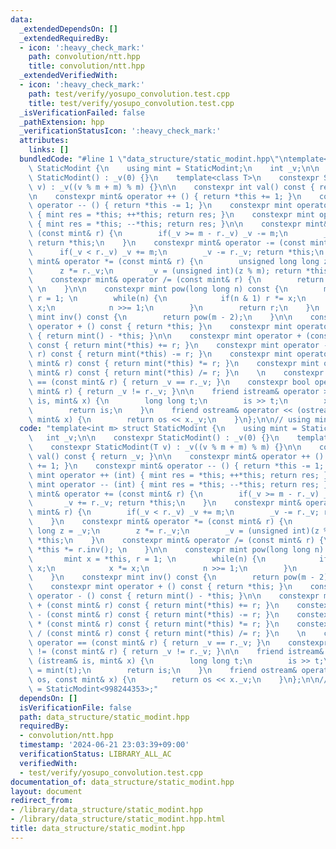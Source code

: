 ```yaml
---
data:
  _extendedDependsOn: []
  _extendedRequiredBy:
  - icon: ':heavy_check_mark:'
    path: convolution/ntt.hpp
    title: convolution/ntt.hpp
  _extendedVerifiedWith:
  - icon: ':heavy_check_mark:'
    path: test/verify/yosupo_convolution.test.cpp
    title: test/verify/yosupo_convolution.test.cpp
  _isVerificationFailed: false
  _pathExtension: hpp
  _verificationStatusIcon: ':heavy_check_mark:'
  attributes:
    links: []
  bundledCode: "#line 1 \"data_structure/static_modint.hpp\"\ntemplate<int m> struct\
    \ StaticModint {\n    using mint = StaticModint;\n    int _v;\n\n    constexpr\
    \ StaticModint() : _v(0) {}\n    template<class T>\n    constexpr StaticModint(T\
    \ v) : _v((v % m + m) % m) {}\n\n    constexpr int val() const { return _v; }\n\
    \n    constexpr mint& operator ++ () { return *this += 1; }\n    constexpr mint&\
    \ operator -- () { return *this -= 1; }\n    constexpr mint operator ++ (int)\
    \ { mint res = *this; ++*this; return res; }\n    constexpr mint operator -- (int)\
    \ { mint res = *this; --*this; return res; }\n\n    constexpr mint& operator +=\
    \ (const mint& r) {\n        if(_v >= m - r._v) _v -= m;\n        _v += r._v;\
    \ return *this;\n    }\n    constexpr mint& operator -= (const mint& r) {\n  \
    \      if(_v < r._v) _v += m;\n        _v -= r._v; return *this;\n    }\n    constexpr\
    \ mint& operator *= (const mint& r) {\n        unsigned long long z = _v;\n  \
    \      z *= r._v;\n        _v = (unsigned int)(z % m); return *this;\n    }\n\
    \    constexpr mint& operator /= (const mint& r) {\n        return *this *= r.inv();\
    \ \n    }\n\n    constexpr mint pow(long long n) const {\n        mint x = *this,\
    \ r = 1; \n        while(n) {\n            if(n & 1) r *= x;\n            x *=\
    \ x;\n            n >>= 1;\n        }\n        return r;\n    }\n    constexpr\
    \ mint inv() const {\n        return pow(m - 2);\n    }\n\n    constexpr mint\
    \ operator + () const { return *this; }\n    constexpr mint operator - () const\
    \ { return mint() - *this; }\n\n    constexpr mint operator + (const mint& r)\
    \ const { return mint(*this) += r; }\n    constexpr mint operator - (const mint&\
    \ r) const { return mint(*this) -= r; }\n    constexpr mint operator * (const\
    \ mint& r) const { return mint(*this) *= r; }\n    constexpr mint operator / (const\
    \ mint& r) const { return mint(*this) /= r; }\n    \n    constexpr bool operator\
    \ == (const mint& r) { return _v == r._v; }\n    constexpr bool operator != (const\
    \ mint& r) { return _v != r._v; }\n\n    friend istream& operator >> (istream&\
    \ is, mint& x) {\n        long long t;\n        is >> t;\n        x = mint(t);\n\
    \        return is;\n    }\n    friend ostream& operator << (ostream& os, const\
    \ mint& x) {\n        return os << x._v;\n    }\n};\n\n// using mint = StaticModint<998244353>;\n"
  code: "template<int m> struct StaticModint {\n    using mint = StaticModint;\n \
    \   int _v;\n\n    constexpr StaticModint() : _v(0) {}\n    template<class T>\n\
    \    constexpr StaticModint(T v) : _v((v % m + m) % m) {}\n\n    constexpr int\
    \ val() const { return _v; }\n\n    constexpr mint& operator ++ () { return *this\
    \ += 1; }\n    constexpr mint& operator -- () { return *this -= 1; }\n    constexpr\
    \ mint operator ++ (int) { mint res = *this; ++*this; return res; }\n    constexpr\
    \ mint operator -- (int) { mint res = *this; --*this; return res; }\n\n    constexpr\
    \ mint& operator += (const mint& r) {\n        if(_v >= m - r._v) _v -= m;\n \
    \       _v += r._v; return *this;\n    }\n    constexpr mint& operator -= (const\
    \ mint& r) {\n        if(_v < r._v) _v += m;\n        _v -= r._v; return *this;\n\
    \    }\n    constexpr mint& operator *= (const mint& r) {\n        unsigned long\
    \ long z = _v;\n        z *= r._v;\n        _v = (unsigned int)(z % m); return\
    \ *this;\n    }\n    constexpr mint& operator /= (const mint& r) {\n        return\
    \ *this *= r.inv(); \n    }\n\n    constexpr mint pow(long long n) const {\n \
    \       mint x = *this, r = 1; \n        while(n) {\n            if(n & 1) r *=\
    \ x;\n            x *= x;\n            n >>= 1;\n        }\n        return r;\n\
    \    }\n    constexpr mint inv() const {\n        return pow(m - 2);\n    }\n\n\
    \    constexpr mint operator + () const { return *this; }\n    constexpr mint\
    \ operator - () const { return mint() - *this; }\n\n    constexpr mint operator\
    \ + (const mint& r) const { return mint(*this) += r; }\n    constexpr mint operator\
    \ - (const mint& r) const { return mint(*this) -= r; }\n    constexpr mint operator\
    \ * (const mint& r) const { return mint(*this) *= r; }\n    constexpr mint operator\
    \ / (const mint& r) const { return mint(*this) /= r; }\n    \n    constexpr bool\
    \ operator == (const mint& r) { return _v == r._v; }\n    constexpr bool operator\
    \ != (const mint& r) { return _v != r._v; }\n\n    friend istream& operator >>\
    \ (istream& is, mint& x) {\n        long long t;\n        is >> t;\n        x\
    \ = mint(t);\n        return is;\n    }\n    friend ostream& operator << (ostream&\
    \ os, const mint& x) {\n        return os << x._v;\n    }\n};\n\n// using mint\
    \ = StaticModint<998244353>;"
  dependsOn: []
  isVerificationFile: false
  path: data_structure/static_modint.hpp
  requiredBy:
  - convolution/ntt.hpp
  timestamp: '2024-06-21 23:03:39+09:00'
  verificationStatus: LIBRARY_ALL_AC
  verifiedWith:
  - test/verify/yosupo_convolution.test.cpp
documentation_of: data_structure/static_modint.hpp
layout: document
redirect_from:
- /library/data_structure/static_modint.hpp
- /library/data_structure/static_modint.hpp.html
title: data_structure/static_modint.hpp
---
```

